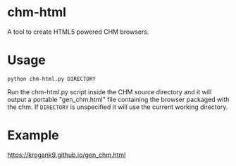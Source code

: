 # chm-html

A tool to create HTML5 powered CHM browsers.

# Usage

`python chm-html.py DIRECTORY`

Run the chm-html.py script inside the CHM source directory and it will output a portable "gen_chm.html" file containing the browser packaged with the chm. If `DIRECTORY` is unspecified it will use the current working directory.

# Example

https://krogank9.github.io/gen_chm.html
